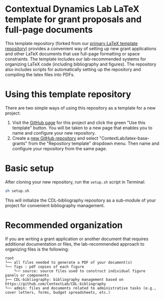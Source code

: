 # Contextual Dynamics Lab LaTeX template for grant proposals and full-page documents

This template repository (forked from our [primary LaTeX template repository](https://github.com/ContextLab/latex-base)) provides a convenient way of setting up new grant applications and other LaTeX documents that use full-page formatting or space constraints.  The template includes our lab-recommended systems for organizing LaTeX code (including bibliography and figures). The repository also includes scripts for automatically setting up the repository and compiling the latex files into PDFs.

# Using this template repository

There are two simple ways of using this repository as a template for a new project:

1. Visit the [GitHub page](https://github.com/ContextLab/latex-base) for this project and click the green "Use this template" button.  You will be taken to a new page that enables you to name and configure your new repository.
2. Create a [new GitHub repository](https://github.com/new) and select "ContextLab/latex-base-grants" from the "Repository template" dropdown menu.  Then name and configure your repository from the same page.

# Basic setup

After cloning your new repository, run the `setup.sh` script in Terminal:
```bash
sh setup.sh
```
This will initialize the CDL-bibliography repository as a sub-module of your project for convenient bibliography management.

# Recommended organization

If you are writing a grant application or another document that requires additional documentation or files, the lab-recommended approach to organizing files is the following:
```
root
└── all files needed to generate a PDF of your document(s)
└── figs : pdf copies of each figure
    └── source: source files used to construct individual figure panels or components
├── CDL-bibliography: bibliography management based on https://github.com/ContextLab/CDL-bibliography
└── admin: files and documents related to administrative tasks (e.g., cover letters, forms, budget spreadsheets, etc.)  
```